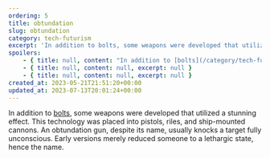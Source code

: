 ```yaml
---
ordering: 5
title: obtundation
slug: obtundation
category: tech-futurism
excerpt: 'In addition to bolts, some weapons were developed that utilized a stunning effect. This technology w...'
spoilers:
    - { title: null, content: "In addition to [bolts](/category/tech-futurism/bolts), some weapons were developed that utilized a stunning effect. This technology was placed into pistols, riles, and ship-mounted cannons. An obtundation gun, despite its name, usually knocks a target fully unconscious. Early versions merely reduced someone to a lethargic state, hence the name.\r\n\r\nThe [Vinillense](/category/spaceships/vinillense) has a direct obtundation gun (or, DOG) on its shuttle.\r\n\r\nOf note, [Davi](/category/characters/davi) is not knocked fully unconscious by obtundation weapons. Instead, he remains aware and can hear, but unable to move or speak.\r\n\r\nIn addition, [Kemba Tiran](/category/characters/bluebell) did not appear to be affected by the shuttle's DOG at all.", excerpt: 'In addition to bolts, some weapons were developed that utilized a stunning effect. This technology w...' }
    - { title: null, content: null, excerpt: null }
    - { title: null, content: null, excerpt: null }
created_at: 2023-05-21T21:51:20+00:00
updated_at: 2023-07-13T20:01:24+00:00
---
```

In addition to [bolts](/category/tech-futurism/bolts), some weapons were developed that utilized a stunning effect. This technology was placed into pistols, riles, and ship-mounted cannons. An obtundation gun, despite its name, usually knocks a target fully unconscious. Early versions merely reduced someone to a lethargic state, hence the name.